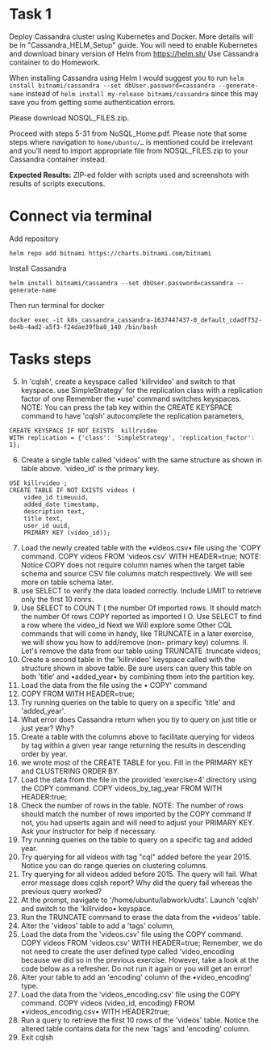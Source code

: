 # Task 1

Deploy Cassandra cluster using Kubernetes and Docker. More details will be in "Cassandra_HELM_Setup" guide. You will need to enable Kubernetes and download binary version of Helm from https://helm.sh/ Use Cassandra container to do Homework.

When installing Cassandra using Helm I would suggest you to run `helm install bitnami/cassandra --set dbUser.password=cassandra --generate-name` instead of `helm install my-release bitnami/cassandra` since this may save you from getting some authentication errors.

Please download NOSQL_FILES.zip.

Proceed with steps 5-31 from NoSQL_Home.pdf. Please note that some steps where navigation to `home/ubuntu/…` is mentioned could be irrelevant and you’ll need to import appropriate file from NOSQL_FILES.zip to your Cassandra container instead.

**Expected Results:**
ZIP-ed folder with scripts used and screenshots with results of scripts executions.

# Connect via terminal

Add repository

```
helm repo add bitnami https://charts.bitnami.com/bitnami
```

Install Cassandra

```
helm install bitnami/cassandra --set dbUser.password=cassandra --generate-name
```

Then run terminal for docker
```
docker exec -it k8s_cassandra_cassandra-1637447437-0_default_cdadff52-be4b-4ad2-a5f3-f24dae39fba8_140 /bin/bash
```

# Tasks steps


5. In 'cqlsh', create a keyspace called 'killrvideo' and switch to that keyspace. use SimpleStrategy' for the replication class 
with a replication factor of one Remember the •use' command switches keyspaces. 
NOTE: You can press the tab key within the CREATE KEYSPACE command to have 'cqlsh' autocomplete the replication 
parameters, 

```
CREATE KEYSPACE IF NOT EXISTS  killrvideo 
WITH replication = {'class': 'SimpleStrategy', 'replication_factor': 1};
```


6. Create a single table called 'videos' with the same structure as shown in table above. 'video_id' is the primary key. 

```
USE killrvideo ;
CREATE TABLE IF NOT EXISTS videos (
    video_id timeuuid,
    added_date timestamp,
    description text,
    title text,
    user_id uuid,
    PRIMARY KEY (video_id));
```

7. Load the newly created table with the •videos.csv• file using the 'COPY command. 
COPY videos FROM 'videos.csv' WITH HEADER=true; 
NOTE: Notice COPY does not require column names when the target table schema and source CSV file columns match 
respectively. We will see more on table schema later. 
8. use SELECT to verify the data loaded correctly. Include LIMIT to retrieve only the first 10 ronrs. 
9. Use SELECT to COUN T ( the number Of imported rows. It should match the number Of rows COPY reported as imported 
I O. Use SELECT to find a row where the video_id Next we Will explore some Other 
CQL commands that will come in handy, like TRUNCATE in a later exercise, we will show you how to add/remove (non- 
primary key) columns. 
ll. Let's remove the data from our table using TRUNCATE .truncate videos; 
12. Create a second table in the 'killrvideo' keyspace called with the structure shown in above table. 
Be sure users can query this table on both 'title' and •added_year• by combining them into the partition key. 
13. Load the data from the file using the • COPY' command 
14. COPY FROM WITH HEADER=true; 
15. Try running queries on the table to query on a specific 'title' and 'added_year'. 
16. What error does Cassandra return when you tiy to query on just title or just year? Why? 
17. Create a table with the columns above to facilitate querying for videos by tag within a given year range returning the 
results in descending order by year. 
18. we wrote most of the CREATE TABLE for you. Fill in the PRIMARY KEY and CLUSTERING ORDER BY. 
19. Load the data from the file in the provided 'exercise=4' directory using the COPY command. 
COPY videos_by_tag_year FROM WITH HEADER:true; 
20. Check the number of rows in the table. 
NOTE: The number of rows should match the number of rows imported by the COPY command 
If not, you had upserts again and will need to adjust your PRIMARY KEY. Ask your instructor for help if necessary. 
21. Try running queries on the table to query on a specific tag and added year. 
22. Try querying for all videos with tag "cql" added before the year 2015. Notice you can do range queries on clustering 
columns. 
23. Try querying for all videos added before 2015. The query will fail. What error message does cqlsh report? Why did the 
query fail whereas the previous query worked? 
24. At the prompt, navigate to '/home/ubuntu/labwork/udts'. Launch 'cqlsh' and switch to the 'killrvideo• keyspace. 
25. Run the TRUNCATE command to erase the data from the •videos' table. 
26. Alter the 'videos' table to add a 'tags' column, 
27. Load the data from the 'videos.csv' file using the COPY command. COPY videos FROM 'videos.csv' WITH HEADER=true; 
Remember, we do not need to create the user defined type called 'video_encoding because we did so in the previous 
exercise. However, take a look at the code below as a refresher. Do not run it again or you will get an error! 
28. Alter your table to add an 'encoding' column of the •video_encoding' type. 
29. Load the data from the 'videos_encoding.csv' file using the COPY command. 
COPY videos (video_id, encoding) FROM •videos_encoding.csv• WITH HEADER2true; 
30. Run a query to retrieve the first 10 rows of the 'videos' table. Notice the altered table contains data for the new 'tags' 
and 'encoding' column. 
31. Exit cqlsh 


